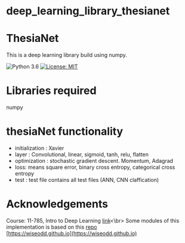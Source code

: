 # deep_learning_library_thesianet


 # ThesiaNet #
 This is a deep learning library build using numpy.

 ![Python 3.6](https://img.shields.io/badge/python-3.7-green.svg)
 [![License: MIT](https://img.shields.io/badge/License-MIT-green.svg)](https://opensource.org/licenses/MIT)


 # Libraries required
 numpy

 # thesiaNet functionality 
   - initialization : Xavier 
   - layer : Convolutional, linear, sigmoid, tanh, relu, flatten
   - optimization : stochastic gradient descent. Momentum, Adagrad
   - loss: means square error, binary cross entropy, categorical cross entropy
   - test : test file contains all test files (ANN, CNN claffication)



 # Acknowledgements #
 Course: 11-785, Intro to Deep Learning [link]()<\br>
 Some modules of this implementation is based on this [repo](https://github.com/joelgrus/joelnet)</br>
 [https://wiseodd.github.io](https://wiseodd.github.io)</br>
